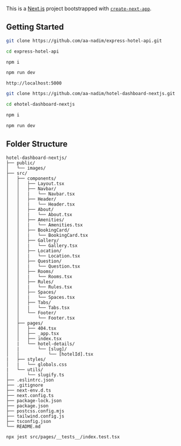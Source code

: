 This is a [Next.js](https://nextjs.org) project bootstrapped with [`create-next-app`](https://nextjs.org/docs/pages/api-reference/create-next-app).

## Getting Started

```bash
git clone https://github.com/aa-nadim/express-hotel-api.git

cd express-hotel-api

npm i

npm run dev
```
`http://localhost:5000`



```bash
git clone https://github.com/aa-nadim/hotel-dashboard-nextjs.git

cd ehotel-dashboard-nextjs

npm i

npm run dev
```

## Folder Structure
```
hotel-dashboard-nextjs/
├── public/
│   └── images/
├── src/
│   ├── components/
│   │   ├── Layout.tsx
│   │   ├── Navbar/
│   │   |   └── Navbar.tsx
│   │   ├── Header/
│   │   |   └── Header.tsx
│   │   ├── About/
│   │   |   └── About.tsx
│   │   ├── Amenities/
│   │   |   └── Amenities.tsx
│   │   ├── BookingCard/
│   │   |   └── BookingCard.tsx
│   │   ├── Gallery/
│   │   |   └── Gallery.tsx
│   │   ├── Location/
│   │   |   └── Location.tsx
│   │   ├── Question/
│   │   |   └── Question.tsx
│   │   ├── Rooms/
│   │   |   └── Rooms.tsx
│   │   ├── Rules/
│   │   |   └── Rules.tsx
│   │   ├── Spaces/
│   │   |   └── Spaces.tsx
│   │   ├── Tabs/
│   │   |   └── Tabs.tsx
│   │   └── Footer/
│   │       └── Footer.tsx
│   ├── pages/
│   │   ├── 404.tsx
│   │   ├── _app.tsx
│   │   ├── index.tsx
│   |   └── hotel-details/
│   |       └── [slug]/
│   │           └── [hotelId].tsx
|   ├── styles/
│   |   └── globals.css
|   └── utils/
│       └── slugify.ts
├── .eslintrc.json
├── .gitignore
├── next-env.d.ts
├── next.config.ts
├── package-lock.json
├── package.json
├── postcss.config.mjs
├── tailwind.config.js
├── tsconfig.json
└── README.md
```

```
npx jest src/pages/__tests__/index.test.tsx
```